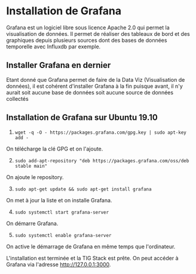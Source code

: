 # Installation de Grafana

Grafana est un logiciel libre sous licence Apache 2.0 qui permet la visualisation de données. Il permet de réaliser des tableaux de bord et des graphiques depuis plusieurs sources dont des bases de données temporelle avec Influxdb par exemple.

## Installer Grafana en dernier

Etant donné que Grafana permet de faire de la Data Viz (Visualisation de données), il est cohérent d'installer Grafana à la fin puisque avant, il n'y aurait soit aucune base de données soit aucune source de données collectés

## Installation de Grafana sur Ubuntu 19.10

1. `wget -q -O - https://packages.grafana.com/gpg.key | sudo apt-key add -`

On télécharge la clé GPG et on l'ajoute.

2. `sudo add-apt-repository "deb https://packages.grafana.com/oss/deb stable main"`

On ajoute le repository.

3. `sudo apt-get update && sudo apt-get install grafana`

On met à jour la liste et on installe Grafana.

4. `sudo systemctl start grafana-server`

On démarre Grafana.

5. `sudo systemctl enable grafana-server`

On active le démarrage de Grafana en même temps que l'ordinateur.

L'installation est terminée et la TIG Stack est prête. On peut accéder à Grafana via l'adresse http://127.0.0.1:3000.
